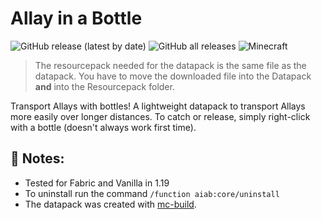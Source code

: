 # Allay in a Bottle
![GitHub release (latest by date)](https://img.shields.io/github/v/release/2mal3/Allay-in-a-Bottle?style=flat-square) ![GitHub all releases](https://img.shields.io/github/downloads/2mal3/Allay-in-a-Bottle/total?style=flat-square) ![Minecraft](https://img.shields.io/badge/Minecraft-1.19-orange?style=flat-square)

> The resourcepack needed for the datapack is the same file as the datapack. You have to move the downloaded file into the Datapack **and** into the Resourcepack folder.

Transport Allays with bottles!
A lightweight datapack to transport Allays more easily over longer distances.
To catch or release, simply right-click with a bottle (doesn't always work first time).

## 📒 Notes:
- Tested for Fabric and Vanilla in 1.19
- To uninstall run the command `/function aiab:core/uninstall`
- The datapack was created with [mc-build](https://github.com/mc-build/mc-build).
